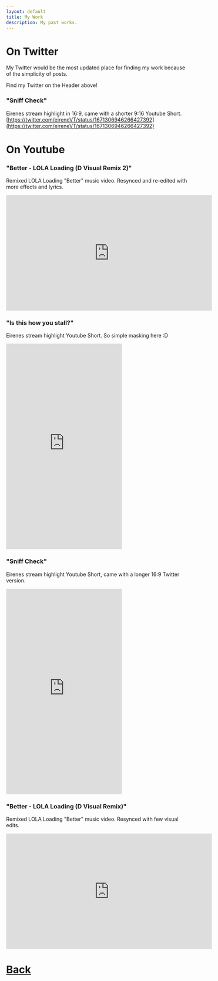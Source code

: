 ```yaml
---
layout: default
title: My Work
description: My past works.
---
```


# On Twitter

My Twitter would be the most updated place for finding my work because of the simplicity of posts.

Find my Twitter on the Header above!

### "Sniff Check" 
Eirenes stream highlight in 16:9, came with a shorter 9:16 Youtube Short.
[https://twitter.com/eireneVT/status/1671306946266427392](https://twitter.com/eireneVT/status/1671306946266427392)

# On Youtube

### "Better - LOLA Loading (D Visual Remix 2)" 
Remixed LOLA Loading "Better" music video. Resynced and re-edited with more effects and lyrics.
<iframe width="560" height="315" src="https://www.youtube-nocookie.com/embed/og1TRQo0ytg" title="YouTube video player" frameborder="0" allow="autoplay; clipboard-write; encrypted-media; picture-in-picture" allowfullscreen></iframe>

### "Is this how you stall?" 
Eirenes stream highlight Youtube Short. So simple masking here :D
<iframe width="315" height="560" src="https://www.youtube-nocookie.com/embed/u0kTV_4ImZQ" title="YouTube video player" frameborder="0" allow="autoplay; clipboard-write; encrypted-media; picture-in-picture" allowfullscreen></iframe>

### "Sniff Check" 
Eirenes stream highlight Youtube Short, came with a longer 16:9 Twitter version.
<iframe width="315" height="560" src="https://www.youtube-nocookie.com/embed/4X3wKDQF1QA" title="YouTube video player" frameborder="0" allow="autoplay; clipboard-write; encrypted-media; picture-in-picture" allowfullscreen></iframe>

### "Better - LOLA Loading (D Visual Remix)" 
Remixed LOLA Loading "Better" music video. Resynced with few visual edits.
<iframe width="560" height="315" src="https://www.youtube-nocookie.com/embed/ozxVKKqyNHc" title="YouTube video player" frameborder="0" allow="autoplay; clipboard-write; encrypted-media; picture-in-picture" allowfullscreen></iframe>

# [**Back**](./)